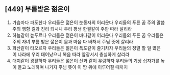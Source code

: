 ## [449] 부름받은 젊은이

1) 가슴마다 파도친다 우리들은 젊은이 눈동자의 어리운다 우리들의 푸른 꿈 주의 말씀 주의 행함 길과 진리 되시니 우리 평생 한결같이 주만 따라 살리라  
2) 하늘같이 높푸르다 우리들은 젊은이 바다같이 어리운다 우리들의 푸른 꿈 우리들은 주의 자녀 부름 받은 젊은이 몸과 마음 다 바쳐서 주님 뜻에 살리라   
3) 화산같이 타오르자 우리들은 젊은이 폭포같이 줄기차자 우리들의 정열 할 일 많은 이 나라에 우리 태어났으니 복음 따라 앞장서서 충실하게 살리라  
4) 대지같이 광활하자 우리들은 젊은이 산과 같이 우람하자 우리들의 기상 십자가를 높이 들고 노래하며 나가자 주님 뜻이 이 땅 위에 이루어질 때까지
